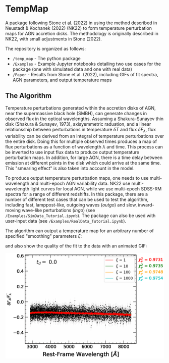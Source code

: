 # TempMap
A package following Stone et al. (2022) in using the method described in Neustadt & Kochanek (2022) (NK22) to form temperature perturbation maps for AGN accretion disks. The methodology is originally described in NK22, with small adjustments in Stone (2022). 

The repository is organized as follows:
* `/temp_map` - The python package
* `/Examples` - Example Jupyter notebooks detailing two use cases for the package (one with simulated data and one with real data)
* `/Paper` - Results from Stone et al. (2022), including GIFs of fit spectra, AGN parameters, and output temperature maps

## The Algorithm
Temperature perturbations generated within the accretion disks of AGN, near the supermassive black hole (SMBH), can generate changes in observed flux in the optical wavelengths. Assuming a Shakura-Sunayev thin disk (Shakura & Sunayev, 1973), axisyemmetric raduation, and a linear relationsship between perturbations in temperature $\delta T$ and flux $\delta F_\lambda$, flux variability can be derived from an integral of temperature perturbations over the entire disk. Doing this for multiple observed times produces a map of flux perturbations as a function of wavelength $\lambda$ and time. This process can be inverted to use input flux data to produce output temperature perturbation maps. In addition, for large AGN, there is a time delay between emission at different points in the disk which could arrive at the same time. This "smearing effect" is also taken into account in the model.

To produce output temperature perturbation maps, one needs to use multi-wavelength and multi-epoch AGN variability data. NK22 use multi-wavelength light curves for local AGN, while we use multi-epoch SDSS-RM spectra for a range of different redshifts. In this package, there are a number of different test cases that can be used to test the algorithm, including fast, lamppost-like, outgoing waves (_outgo_) and slow, inward-moving wave-like perturbations (_ingo_) (see `/Examples/SimData_Tutorial.ipynb`). The package can also be used with user-input data (see `/Examples/RealData_Tutorial.ipynb`).

The algorithm can output a temperature map for an arbitrary number of specified "smoothing" parameters $\xi$:

and also show the quality of the fit to the data with an animated GIF:

![Alt Text](./Paper/Fig4_Spectra_GIFs/outgo.gif)
